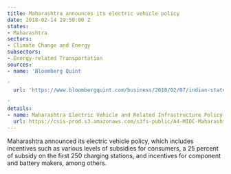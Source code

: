```yaml
---
title: Maharashtra announces its electric vehicle policy
date: 2018-02-14 19:50:00 Z
states:
- Maharashtra
sectors:
- Climate Change and Energy
subsectors:
- Energy-related Transportation
sources:
- name: 'Bloomberg Quint

'
  url: 'https://www.bloombergquint.com/business/2018/02/07/indian-state-with-most-cars-plans-electric-vehicle-push

'
details:
- name: Maharashtra Electric Vehicle and Related Infrastructure Policy 2018
  url: https://csis-prod.s3.amazonaws.com/s3fs-public/A4-MIDC-Maharashtras-Electric-POLICY.PDF?qsFlIsn3QwQ9cpu1b8eOhDCItiAWPnok
---
```


Maharashtra announced its electric vehicle policy, which includes incentives such as various levels of subsidies for consumers, a 25 percent of subsidy on the first 250 charging stations, and incentives for component and battery makers, among others.
